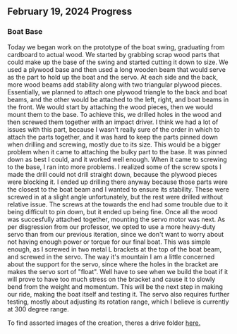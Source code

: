 ## February 19, 2024 Progress

### Boat Base

Today we began work on the prototype of the boat swing, graduating from cardboard to actual wood. We started by grabbing scrap wood parts that could make up the base of the swing and started cutting it down to size. We used a plywood base and then used a long wooden beam that would serve as the part to hold up the boat and the servo. At each side and the back, more wood beams add stability along with two triangular plywood pieces. Essentially, we planned to attach one plywood triangle to the back and boat beams, and the other would be attached to the left, right, and boat beams in the front. We would start by attaching the wood pieces, then we would mount them to the base. To achieve this, we drilled holes in the wood and then screwed them together with an impact driver. I think we had a lot of issues with this part, because I wasn't really sure of the order in which to attach the parts together, and it was hard to keep the parts pinned down when drilling and screwing, mostly due to its size. 
This would be a bigger problem when it came to attaching the bulky part to the base. It was pinned down as best I could, and it worked well enough. When it came to screwing to the base, I ran into more problems. I realized some of the screw spots I made the drill could not drill straight down, because the plywood pieces were blocking it. I ended up drilling there anyway because those parts were the closest to the boat beam and I wanted to ensure its stability. These were screwed in at a slight angle unfortunately, but the rest were drilled without relative issue. The screws at the towards the end had some trouble due to it being difficult to pin down, but it ended up being fine. Once all the wood was succesfully attached together, mounting the servo motor was next. As per disgression from our professor, we opted to use a more heavy-duty servo than from our previous iteration, since we don't want to worry about not having enough power or torque for our final boat. This was simple enough, as I screwed in two metal L brackets at the top of the boat beam, and screwed in the servo. The way it's mountain I am a little concerned about the support for the servo, since where the holes in the bracket are makes the servo sort of "float". Well have to see when we build the boat if it will prove to have too much stress on the bracket and cause it to slowly bend from the weight and momentum. This will be the next step in making our ride, making the boat itself and testing it. The servo also requires further testing, mostly about adjusting its rotation range, which I believe is currently at 300 degree range.

To find assorted images of the creation, theres a drive folder [here.](https://drive.google.com/drive/folders/1uuY28TyvVfhKKIAfjUwQv1pkTFVLING2?usp=sharing)

